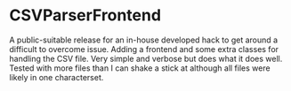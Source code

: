 # CSVParserFrontend
A public-suitable release for an in-house developed hack to get around a difficult to overcome issue. Adding a frontend and some extra classes for handling the CSV file. Very simple and verbose but does what it does well. Tested with more files than I can shake a stick at although all files were likely in one characterset.
